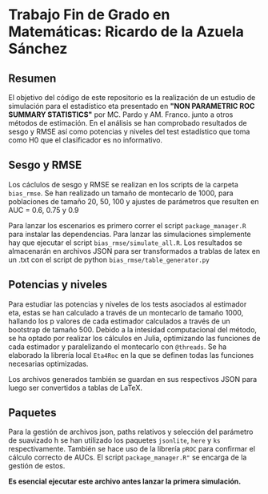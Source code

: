 # Trabajo Fin de Grado en Matemáticas: Ricardo de la Azuela Sánchez

## Resumen

El objetivo del código de este repositorio es la realización de un estudio de simulación para el estadístico eta presentado en **"NON PARAMETRIC ROC SUMMARY STATISTICS"** por MC. Pardo y AM. Franco. junto a otros métodos de estimación. En el análisis se han comprobado resultados de sesgo y RMSE así como potencias y niveles del test estadístico que toma como H0 que el clasificador es no informativo.

## Sesgo y RMSE

Los cáclulos de sesgo y RMSE se realizan en los scripts de la carpeta `bias_rmse`. Se han realizado un tamaño de montecarlo de 1000, para poblaciones de tamaño 20, 50, 100 y ajustes de parámetros que resulten en AUC = 0.6, 0.75 y 0.9

Para lanzar los escenarios es primero correr el script `package_manager.R` para instalar las dependencias. Para lanzar las simulaciones simplemente hay que ejecutar el script `bias_rmse/simulate_all.R`. Los resultados se almacenarán en archivos JSON para ser transformados a trablas de latex en un .txt con el script de python `bias_rmse/table_generator.py`

## Potencias y niveles

Para estudiar las potencias y niveles de los tests asociados al estimador eta, estas se han calculado a través de un montecarlo de tamaño 1000, hallando los p valores de cada estimador calculados a través de un bootstrap de tamaño 500. Debido a la intesidad computacional del método, se ha optado por realizar los cálculos en Julia, optimizando las funciones de cada estimador y paralelizando el montecarlo con `@threads`. Se ha elaborado la librería local `Eta4Roc` en la que se definen todas las funciones necesarias optimizadas.

Los archivos generados también se guardan en sus respectivos JSON para luego ser convertidos a tablas de LaTeX.

## Paquetes
Para la gestión de archivos json, paths relativos y selección del parámetro de suavizado h se han utilizado los paquetes `jsonlite`, `here` y `ks` respectivamente. También se hace uso de la librería `pROC` para confirmar el cálculo correcto de AUCs. El script `package_manager.R"` se encarga de la gestión de estos.

**Es esencial ejecutar este archivo antes lanzar la primera simulación.**


  
